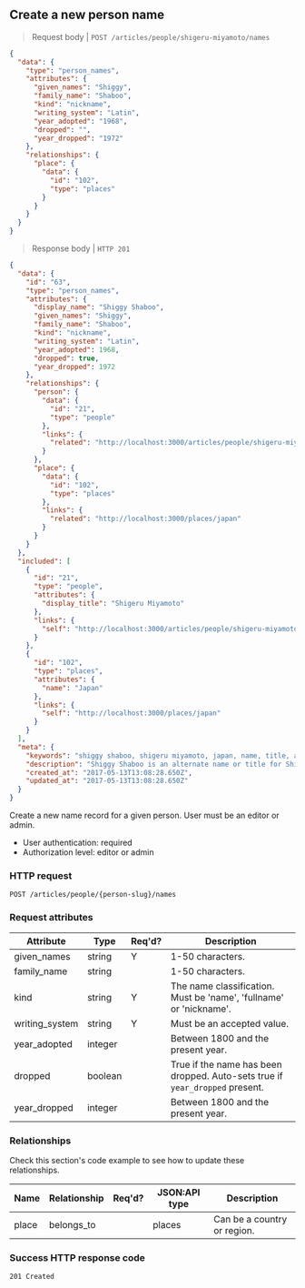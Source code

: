 ## <a name="person_names_create"></a>Create a new person name

> Request body | `POST /articles/people/shigeru-miyamoto/names`

```JSON
{
  "data": {
    "type": "person_names",
    "attributes": {
      "given_names": "Shiggy",
      "family_name": "Shaboo",
      "kind": "nickname",
      "writing_system": "Latin",
      "year_adopted": "1968",
      "dropped": "",
      "year_dropped": "1972"
    },
    "relationships": {
      "place": {
        "data": {
          "id": "102",
          "type": "places"
        }
      }
    }
  }
}
```

> Response body | `HTTP 201`

```JSON
{
  "data": {
    "id": "63",
    "type": "person_names",
    "attributes": {
      "display_name": "Shiggy Shaboo",
      "given_names": "Shiggy",
      "family_name": "Shaboo",
      "kind": "nickname",
      "writing_system": "Latin",
      "year_adopted": 1968,
      "dropped": true,
      "year_dropped": 1972
    },
    "relationships": {
      "person": {
        "data": {
          "id": "21",
          "type": "people"
        },
        "links": {
          "related": "http://localhost:3000/articles/people/shigeru-miyamoto"
        }
      },
      "place": {
        "data": {
          "id": "102",
          "type": "places"
        },
        "links": {
          "related": "http://localhost:3000/places/japan"
        }
      }
    }
  },
  "included": [
    {
      "id": "21",
      "type": "people",
      "attributes": {
        "display_title": "Shigeru Miyamoto"
      },
      "links": {
        "self": "http://localhost:3000/articles/people/shigeru-miyamoto"
      }
    },
    {
      "id": "102",
      "type": "places",
      "attributes": {
        "name": "Japan"
      },
      "links": {
        "self": "http://localhost:3000/places/japan"
      }
    }
  ],
  "meta": {
    "keywords": "shiggy shaboo, shigeru miyamoto, japan, name, title, alias, dbljump, video games, pc games, gaming",
    "description": "Shiggy Shaboo is an alternate name or title for Shigeru Miyamoto. Learn more at Dbljump, the video game reference.",
    "created_at": "2017-05-13T13:08:28.650Z",
    "updated_at": "2017-05-13T13:08:28.650Z"
  }
}
```

Create a new name record for a given person. User must be an editor or admin.

* User authentication: required
* Authorization level: editor or admin

### HTTP request

`POST /articles/people/{person-slug}/names`

### Request attributes

Attribute | Type | Req'd? | Description
--------- | ---- | ------ | -----------
given_names | string | Y | 1-50 characters.
family_name | string |  | 1-50 characters.
kind | string | Y | The name classification. Must be 'name', 'fullname' or 'nickname'.
writing_system | string | Y | Must be an accepted value.
year_adopted | integer | | Between 1800 and the present year.
dropped | boolean | | True if the name has been dropped. Auto-sets true if `year_dropped` present.
year_dropped | integer | | Between 1800 and the present year.

### Relationships

Check this section's code example to see how to update these relationships.

Name | Relationship | Req'd? | JSON:API type | Description
---- | ------------ | ------ | ------------- | -----------
place | belongs_to | | places | Can be a country or region.

### Success HTTP response code

`201 Created`
